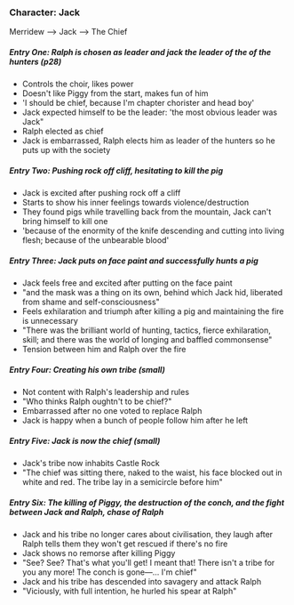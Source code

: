 ### Character: Jack
Merridew ⟶ Jack ⟶ The Chief

##### Entry One: Ralph is chosen as leader and jack the leader of the of the hunters (p28)
- Controls the choir, likes power
- Doesn't like Piggy from the start, makes fun of him
- 'I should be chief, because I'm chapter chorister and head boy'
- Jack expected himself to be the leader: 'the most obvious leader was Jack" 
- Ralph elected as chief
- Jack is embarrassed, Ralph elects him as leader of the hunters so he puts up with the society

##### Entry Two: Pushing rock off cliff, hesitating to kill the pig
- Jack is excited after pushing rock off a cliff
- Starts to show his inner feelings towards violence/destruction
- They found pigs while travelling back from the mountain, Jack can't bring himself to kill one
- 'because of the enormity of the knife descending and cutting into living flesh; because of the unbearable blood'

##### Entry Three: Jack puts on face paint and successfully hunts a pig
- Jack feels free and excited after putting on the face paint
- "and the mask was a thing on its own, behind which Jack hid, liberated from shame and self-consciousness"
- Feels exhilaration and triumph after killing a pig and maintaining the fire is unnecessary
- "There was the brilliant world of hunting, tactics, fierce exhilaration, skill; and there was the world of longing and baffled commonsense"
- Tension between him and Ralph over the fire

##### Entry Four: Creating his own tribe (small)
- Not content with Ralph's leadership and rules
- "Who thinks Ralph oughtn't to be chief?"
- Embarrassed after no one voted to replace Ralph
- Jack is happy when a bunch of people follow him after he left

##### Entry Five: Jack is now the chief (small)
- Jack's tribe now inhabits Castle Rock
- "The chief was sitting there, naked to the waist, his face blocked out in white and red. The tribe lay in a semicircle before him"

##### Entry Six: The killing of Piggy, the destruction of the conch, and the fight between Jack and Ralph, chase of Ralph
- Jack and his tribe no longer cares about civilisation, they laugh after Ralph tells them they won't get rescued if there's no fire
- Jack shows no remorse after killing Piggy
- "See? See? That's what you'll get! I meant that! There isn't a tribe for you any more! The conch is gone―... I'm chief"
- Jack and his tribe has descended into savagery and attack Ralph
- "Viciously, with full intention, he hurled his spear at Ralph"